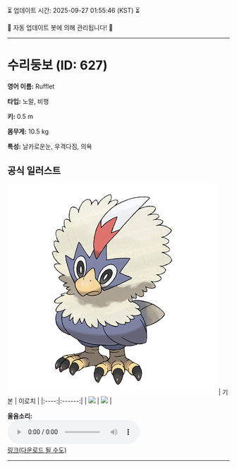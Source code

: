 
⏳ 업데이트 시간: 2025-09-27 01:55:46 (KST) ⏳

🤖 자동 업데이트 봇에 의해 관리됩니다! 🤖

---

# 수리둥보 (ID: 627)
**영어 이름:** Rufflet

**타입:** 노말, 비행

**키:** 0.5 m

**몸무게:** 10.5 kg

**특성:** 날카로운눈, 우격다짐, 의욕

## 공식 일러스트
![](https://raw.githubusercontent.com/PokeAPI/sprites/master/sprites/pokemon/other/official-artwork/627.png)
| 기본 | 이로치 |
|:----:|:------:|
| <img src="http://play.pokemonshowdown.com/sprites/ani/rufflet.gif" width="200"> | <img src="http://play.pokemonshowdown.com/sprites/ani-shiny/rufflet.gif" width="200"> |

**울음소리:**<br><audio controls src="https://raw.githubusercontent.com/PokeAPI/cries/main/cries/pokemon/latest/627.ogg"></audio><br> [링크(다운로드 될 수도)](https://raw.githubusercontent.com/PokeAPI/cries/main/cries/pokemon/latest/627.ogg)


---
